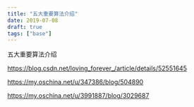 ```yaml
---
title: "五大重要算法介绍"
date: 2019-07-08
draft: true
tags: ["base"]
---
```


五大重要算法介绍
<!--more-->



https://blog.csdn.net/loving_forever_/article/details/52551645

https://my.oschina.net/u/347386/blog/504890


https://my.oschina.net/u/3991887/blog/3029687
